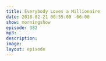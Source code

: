 ```yaml
---
title: Everybody Loves a Millionaire
date: 2018-02-21 00:55:00 -06:00
show: morningshow
episode: 382
mp3: 
description: 
image: 
layout: episode
---
```


